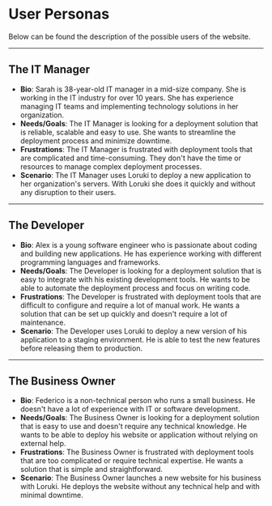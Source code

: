 # User Personas

Below can be found the description of the possible users of the website.

---

## The IT Manager

- **Bio**: Sarah is 38-year-old IT manager in a mid-size company. She is working
  in the IT industry for over 10 years. She has experience managing IT teams and
  implementing technology solutions in her organization.
- **Needs/Goals**: The IT Manager is looking for a deployment solution that is
  reliable, scalable and easy to use. She wants to streamline the deployment
  process and minimize downtime.
- **Frustrations**: The IT Manager is frustrated with deployment tools that are
  complicated and time-consuming. They don't have the time or resources to
  manage complex deployment processes.
- **Scenario**: The IT Manager uses Loruki to deploy a new application to her
  organization's servers. With Loruki she does it quickly and without any
  disruption to their users.

---

## The Developer

- **Bio**: Alex is a young software engineer who is passionate about coding and
  building new applications. He has experience working with different
  programming languages and frameworks.
- **Needs/Goals**: The Developer is looking for a deployment solution that is
  easy to integrate with his existing development tools. He wants to be able to
  automate the deployment process and focus on writing code.
- **Frustrations**: The Developer is frustrated with deployment tools that are
  difficult to configure and require a lot of manual work. He wants a solution
  that can be set up quickly and doesn't require a lot of maintenance.
- **Scenario**: The Developer uses Loruki to deploy a new version of his
  application to a staging environment. He is able to test the new features
  before releasing them to production.

---

## The Business Owner

- **Bio**: Federico is a non-technical person who runs a small business. He
  doesn't have a lot of experience with IT or software development.
- **Needs/Goals**: The Business Owner is looking for a deployment solution that
  is easy to use and doesn't require any technical knowledge. He wants to be
  able to deploy his website or application without relying on external help.
- **Frustrations**: The Business Owner is frustrated with deployment tools that
  are too complicated or require technical expertise. He wants a solution that
  is simple and straightforward.
- **Scenario**: The Business Owner launches a new website for his business with
  Loruki. He deploys the website without any technical help and with minimal
  downtime.
